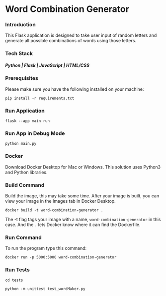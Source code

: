 # Word Combination Generator

### Introduction
This Flask application is designed to take user input of random letters and generate all possible combinations of words using those letters.

### Tech Stack
##### Python | Flask | JavaScript | HTML/CSS

### Prerequisites
Please make sure you have the following installed on your machine:
```
pip install -r requirements.txt
```

### Run Application

```
flask --app main run
```

### Run App in Debug Mode

```
python main.py
```

### Docker
Download Docker Desktop for Mac or Windows. This solution uses Python3 and Python libraries.

### Build Command
Build the image, this may take some time. After your image is built, you can view your image in the Images tab in Docker Desktop.

```
docker build -t word-combination-generator .
```
The -t flag tags your image with a name, `word-combination-generator` in this case. And the `.` lets Docker know where it can find the Dockerfile.

### Run Command
To run the program type this command:

```
docker run -p 5000:5000 word-combination-generator
```

### Run Tests

```
cd tests 
```

```
python -m unittest test_wordMaker.py
```